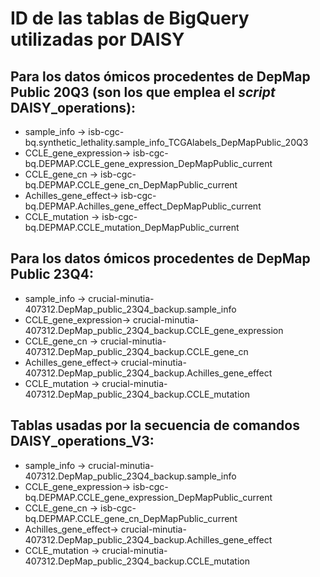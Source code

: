 # ID de las tablas de BigQuery utilizadas por DAISY
## Para los datos ómicos procedentes de DepMap Public 20Q3 (son los que emplea el *script* DAISY_operations):
* sample_info -> isb-cgc-bq.synthetic_lethality.sample_info_TCGAlabels_DepMapPublic_20Q3
* CCLE_gene_expression-> isb-cgc-bq.DEPMAP.CCLE_gene_expression_DepMapPublic_current
* CCLE_gene_cn -> isb-cgc-bq.DEPMAP.CCLE_gene_cn_DepMapPublic_current
* Achilles_gene_effect-> isb-cgc-bq.DEPMAP.Achilles_gene_effect_DepMapPublic_current
* CCLE_mutation -> isb-cgc-bq.DEPMAP.CCLE_mutation_DepMapPublic_current
## Para los datos ómicos procedentes de DepMap Public 23Q4:
* sample_info -> crucial-minutia-407312.DepMap_public_23Q4_backup.sample_info
* CCLE_gene_expression-> crucial-minutia-407312.DepMap_public_23Q4_backup.CCLE_gene_expression
* CCLE_gene_cn -> crucial-minutia-407312.DepMap_public_23Q4_backup.CCLE_gene_cn
* Achilles_gene_effect-> crucial-minutia-407312.DepMap_public_23Q4_backup.Achilles_gene_effect
* CCLE_mutation -> crucial-minutia-407312.DepMap_public_23Q4_backup.CCLE_mutation
## Tablas usadas por la secuencia de comandos DAISY_operations_V3:
* sample_info -> crucial-minutia-407312.DepMap_public_23Q4_backup.sample_info
* CCLE_gene_expression-> isb-cgc-bq.DEPMAP.CCLE_gene_expression_DepMapPublic_current
* CCLE_gene_cn -> isb-cgc-bq.DEPMAP.CCLE_gene_cn_DepMapPublic_current
* Achilles_gene_effect-> crucial-minutia-407312.DepMap_public_23Q4_backup.Achilles_gene_effect
* CCLE_mutation -> crucial-minutia-407312.DepMap_public_23Q4_backup.CCLE_mutation